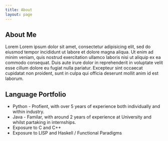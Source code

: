 ```yaml
---
title: About
layout: page
---
```

## About Me

Lorem Lorem ipsum dolor sit amet, consectetur adipisicing elit, sed do eiusmod
tempor incididunt ut labore et dolore magna aliqua. Ut enim ad minim veniam,
quis nostrud exercitation ullamco laboris nisi ut aliquip ex ea commodo
consequat. Duis aute irure dolor in reprehenderit in voluptate velit esse
cillum dolore eu fugiat nulla pariatur. Excepteur sint occaecat cupidatat non
proident, sunt in culpa qui officia deserunt mollit anim id est laborum.

<h2>Language Portfolio</h2>

<ul class="skill-list">
	<li>Python - Profient, with over 5 years of experience both individually and within industry.</li>
	<li>Java - Familar, with around 2 years of experience at University and whilst partaking in internships.</li>
	<li>Exposure to C and C++</li>
	<li>Exposure to LISP and Haskell / Functional Paradigms</li>
</ul>


